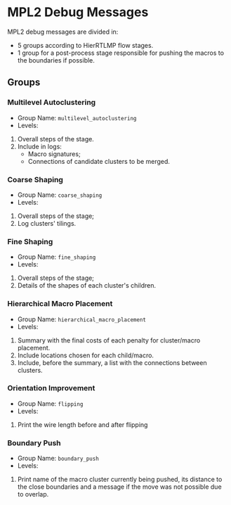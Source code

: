 # MPL2 Debug Messages

MPL2 debug messages are divided in:
- 5 groups according to HierRTLMP flow stages.
- 1 group for a post-process stage responsible for pushing the macros to the boundaries if possible.

## Groups

### Multilevel Autoclustering
- Group Name: `multilevel_autoclustering`
- Levels:
1. Overall steps of the stage.
2. Include in logs:
    * Macro signatures;
    * Connections of candidate clusters to be merged.

### Coarse Shaping
- Group Name: `coarse_shaping`
- Levels:
1. Overall steps of the stage;
2. Log clusters' tilings.

### Fine Shaping
- Group Name: `fine_shaping`
- Levels:
1. Overall steps of the stage;
2. Details of the shapes of each cluster's children.

### Hierarchical Macro Placement
- Group Name: `hierarchical_macro_placement`
- Levels:
1. Summary with the final costs of each penalty for cluster/macro placement.
2. Include locations chosen for each child/macro.
3. Include, before the summary, a list with the connections between clusters.

### Orientation Improvement
- Group Name: `flipping`
- Levels:
1. Print the wire length before and after flipping

### Boundary Push
- Group Name: `boundary_push`
- Levels:
1. Print name of the macro cluster currently being pushed, its distance to the close boundaries and a message if the move was not possible due to overlap.